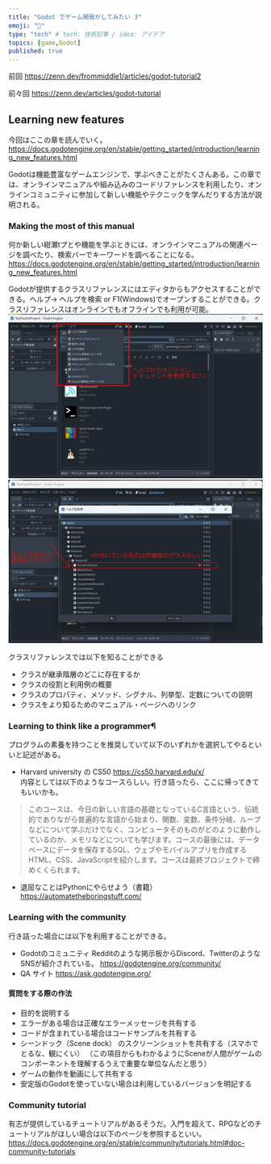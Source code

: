 ```yaml
---
title: "Godot でゲーム開発がしてみたい 3"
emoji: "🙆"
type: "tech" # tech: 技術記事 / idea: アイデア
topics: [game,Godot]
published: true
---
```


前回
https://zenn.dev/frommiddle1/articles/godot-tutorial2

前々回
https://zenn.dev/articles/godot-tutorial

## Learning new features

今回はここの章を読んでいく。  
https://docs.godotengine.org/en/stable/getting_started/introduction/learning_new_features.html

Godotは機能豊富なゲームエンジンで、学ぶべきことがたくさんある。この章では、オンラインマニュアルや組み込みのコードリファレンスを利用したり、オンラインコミュニティに参加して新しい機能やテクニックを学んだりする方法が説明される。

### Making the most of this manual

何か新しい紺瀬tプとや機能を学ぶときには、オンラインマニュアルの関連ページを調べたり、検索バーでキーワードを調べることになる。
https://docs.godotengine.org/en/stable/getting_started/introduction/learning_new_features.html

Godotが提供するクラスリファレンスにはエディタからもアクセスすることができる。ヘルプ-> ヘルプを検索 or F1(Windows)でオープンすることができる。クラスリファレンスはオンラインでもオフラインでも利用が可能。
![Alt text](/images/articles/godot-tutorial3/editor-manual.png)
![Alt text](/images/articles/godot-tutorial3/search-help.png)
  
クラスリファレンスでは以下を知ることができる
- クラスが継承階層のどこに存在するか
- クラスの役割と利用例の概要
- クラスのプロパティ、メソッド、シグナル、列挙型、定数についての説明
- クラスをより知るためのマニュアル・ページへのリンク

### Learning to think like a programmer¶
プログラムの素養を持つことを推奨していて以下のいずれかを選択してやるといいと記述がある。
- Harvard university の CS50
https://cs50.harvard.edu/x/  
内容としては以下のようなコースらしい。行き詰ったら、ここに帰ってきてもいいかも。
> このコースは、今日の新しい言語の基礎となっているC言語という、伝統的でありながら普遍的な言語から始まり、関数、変数、条件分岐、ループなどについて学ぶだけでなく、コンピュータそのものがどのように動作しているのか、メモリなどについても学びます。コースの最後には、データベースにデータを保存するSQL、ウェブやモバイルアプリを作成するHTML、CSS、JavaScriptを紹介します。コースは最終プロジェクトで締めくくられます。
- 退屈なことはPythonにやらせよう（書籍）
https://automatetheboringstuff.com/

### Learning with the community
行き詰った場合には以下を利用することができる。
- Godotのコミュニティ
Redditのような掲示板からDiscord、TwitterのようなSNSが紹介されている。
https://godotengine.org/community/
- QA サイト
https://ask.godotengine.org/
  
#### 質問をする際の作法
- 目的を説明する
- エラーがある場合は正確なエラーメッセージを共有する
- コードが含まれている場合はコードサンプルを共有する
- シーンドック（Scene dock） のスクリーンショットを共有する（スマホでとるな、観にくい）
（この項目からもわかるようにSceneが人間がゲームのコンポーネントを理解するうえで重要な単位なんだと思う）
- ゲームの動作を動画にして共有する
- 安定版のGodotを使っていない場合は利用しているバージョンを明記する

### Community tutorial
有志が提供しているチュートリアルがあるそうだ。入門を超えて、RPGなどのチュートリアルがほしい場合は以下のページを参照するといい。
https://docs.godotengine.org/en/stable/community/tutorials.html#doc-community-tutorials
